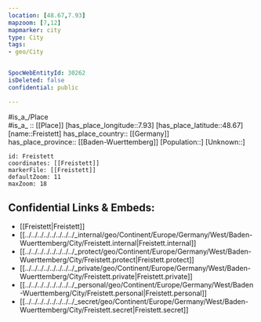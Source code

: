 ```yaml
---
location: [48.67,7.93] 
mapzoom: [7,12] 
mapmarker: city 
type: City
tags:
- geo/City


SpocWebEntityId: 30262
isDeleted: false
confidential: public

---
```

#is_a_/Place  
#is_a_ :: [[Place]] 
[has_place_longitude::7.93] 
[has_place_latitude::48.67] 
[name::Freistett] 
has_place_country:: [[Germany]]  
has_place_province:: [[Baden-Wuerttemberg]] 
[Population::] 
[Unknown::] 


```leaflet
id: Freistett
coordinates: [[Freistett]] 
markerFile: [[Freistett]] 
defaultZoom: 11 
maxZoom: 18
```


## Confidential Links & Embeds: 
- [[Freistett|Freistett]]  
- [[../../../../../../../../_internal/geo/Continent/Europe/Germany/West/Baden-Wuerttemberg/City/Freistett.internal|Freistett.internal]] 
- [[../../../../../../../../_protect/geo/Continent/Europe/Germany/West/Baden-Wuerttemberg/City/Freistett.protect|Freistett.protect]] 
- [[../../../../../../../../_private/geo/Continent/Europe/Germany/West/Baden-Wuerttemberg/City/Freistett.private|Freistett.private]] 
- [[../../../../../../../../_personal/geo/Continent/Europe/Germany/West/Baden-Wuerttemberg/City/Freistett.personal|Freistett.personal]] 
- [[../../../../../../../../_secret/geo/Continent/Europe/Germany/West/Baden-Wuerttemberg/City/Freistett.secret|Freistett.secret]] 
